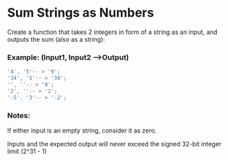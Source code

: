 # Sum Strings as Numbers

Create a function that takes 2 integers in form of a string as an input, and outputs the sum (also as a string):

### Example: (Input1, Input2 -->Output)

```ts
'4', '5'-- > '9';
'34', '5'-- > '39';
'', ''-- > '0';
'2', ''-- > '2';
'-5', '3'-- > '-2';
```

### Notes:

If either input is an empty string, consider it as zero.

Inputs and the expected output will never exceed the signed 32-bit integer limit (2^31 - 1)
